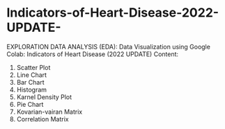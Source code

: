 # Indicators-of-Heart-Disease-2022-UPDATE-
EXPLORATION DATA ANALYSIS (EDA):
Data Visualization using Google Colab: Indicators of Heart Disease (2022 UPDATE)
Content:
1. Scatter Plot
2. Line Chart
3. Bar Chart
4. Histogram
5. Karnel Density Plot
6. Pie Chart
7. Kovarian-vairan Matrix
8. Correlation Matrix
